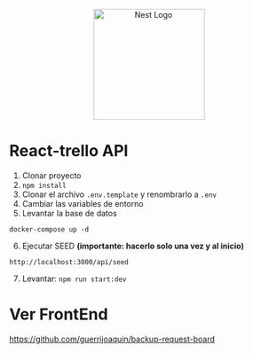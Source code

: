<p align="center">
  <a href="http://nestjs.com/" target="blank"><img src="https://nestjs.com/img/logo-small.svg" width="200" alt="Nest Logo" /></a>
</p>

# React-trello API

1. Clonar proyecto
2. `npm install`
3. Clonar el archivo `.env.template` y renombrarlo a `.env`
4. Cambiar las variables de entorno
5. Levantar la base de datos

```
docker-compose up -d
```

6. Ejecutar SEED **(importante: hacerlo solo una vez y al inicio)**

```
http://localhost:3000/api/seed
```

7. Levantar: `npm run start:dev`

# Ver FrontEnd

https://github.com/guerrijoaquin/backup-request-board
